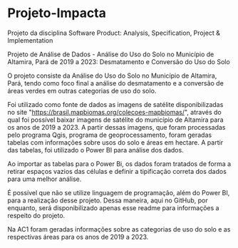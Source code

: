 # Projeto-Impacta
Projeto da disciplina Software Product: Analysis, Specification, Project &amp; Implementation

Projeto de Análise de Dados - Análise do Uso do Solo no Município de Altamira, Pará de 2019 a 2023: Desmatamento e Conversão do Uso do Solo

O projeto consiste da Análise do Uso do Solo no Município de Altamira, Pará, tendo como foco final a análise do desmatamento e a conversão de áreas verdes em outras categorias de uso do solo.

Foi utilizado como fonte de dados as imagens de satélite disponibilizadas no site "https://brasil.mapbiomas.org/colecoes-mapbiomas/", através do qual foi possível baixar imagens de satélite do município de Altamira para os anos de 2019 a 2023. A partir dessas imagens, que foram processadas pelo programa Qgis, programa de geoprocessamento, foram geradas tabelas com informações sobre usos do solo e áreas em hectare. A partir das tabelas, foi utilizado o Power BI para análise dos dados.

Ao importar as tabelas para o Power Bi, os dados foram tratados de forma a retirar espaços vazios das células e definir a tipificação correta dos dados para uma melhor análise. 

É possível que não se utilize linguagem de programação, além do Power BI, para a realização desse projeto. Dessa maneira, aqui no GitHub, por enquanto, será disponibilizado apenas esse readme para informações a respeito do projeto.

Na AC1 foram geradas informações sobre as categorias de uso do solo e as respectivas áreas para os anos de 2019 a 2023.

